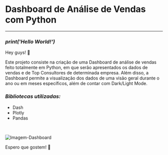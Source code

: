 # Dashboard de Análise de Vendas com Python

----

### ***print('Hello World!')***

Hey guys! 👋

Este projeto consiste na criação de uma Dashboard de análise de vendas feito totalmente em Python, em que serão apresentados os dados de vendas e de Top Consultores de determinada empresa. Além disso, a Dashboard permite a visualização dos dados de uma visão geral durante o ano ou em meses específicos, além de contar com Dark/Light Mode.

### ***Bibliotecas utilizadas:***
- Dash
- Plotly
- Pandas
  
<br>

![Imagem-Dashboard](https://github.com/luish87508931/Dashboard-Analise-de-Vendas/blob/main/Dashboard%20An%C3%A1lise%20de%20Vendas%20Python.png)

Espero que gostem! 🚀
